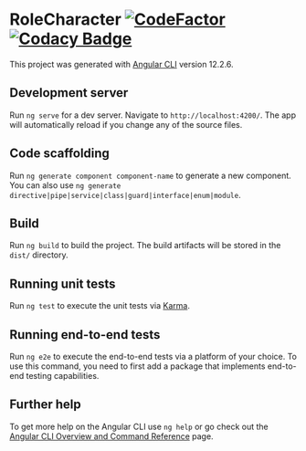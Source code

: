 # RoleCharacter [![CodeFactor](https://www.codefactor.io/repository/github/gummiees/role-character/badge)](https://www.codefactor.io/repository/github/gummiees/role-character) [![Codacy Badge](https://api.codacy.com/project/badge/Grade/debea64a77234e0b85f0d4a9ee620151)](https://app.codacy.com/gh/Gummiees/role-character?utm_source=github.com&utm_medium=referral&utm_content=Gummiees/role-character&utm_campaign=Badge_Grade_Settings)

This project was generated with [Angular CLI](https://github.com/angular/angular-cli) version 12.2.6.

## Development server

Run `ng serve` for a dev server. Navigate to `http://localhost:4200/`. The app will automatically reload if you change any of the source files.

## Code scaffolding

Run `ng generate component component-name` to generate a new component. You can also use `ng generate directive|pipe|service|class|guard|interface|enum|module`.

## Build

Run `ng build` to build the project. The build artifacts will be stored in the `dist/` directory.

## Running unit tests

Run `ng test` to execute the unit tests via [Karma](https://karma-runner.github.io).

## Running end-to-end tests

Run `ng e2e` to execute the end-to-end tests via a platform of your choice. To use this command, you need to first add a package that implements end-to-end testing capabilities.

## Further help

To get more help on the Angular CLI use `ng help` or go check out the [Angular CLI Overview and Command Reference](https://angular.io/cli) page.
